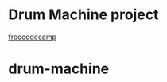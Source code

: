 # Drum Machine project

[freecodecamp](https://www.freecodecamp.org/learn/front-end-development-libraries/front-end-development-libraries-projects/build-a-drum-machine)

# drum-machine
